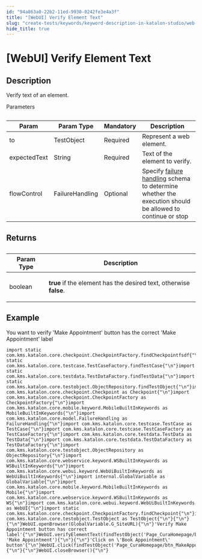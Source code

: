 ```yaml
---
id: "94a863a0-22b2-11ed-9930-0242fe3e4a3f"
title: "[WebUI] Verify Element Text"
slug: "create-tests/keywords/keyword-description-in-katalon-studio/web-ui-keywords/webui-verify-element-text"
hide_title: true
---
```


# <a id="id_0" class="anchor_top_offset"/><a id="ariaid-title1" class="anchor_top_offset"/>[WebUI] Verify Element Text


## <a id="id_0__id_1" class="anchor_top_offset"/>Description

              
<p xmlns="http://www.w3.org/1999/xhtml" className="p">Verify text of an element.</p> 
      
<p xmlns="http://www.w3.org/1999/xhtml" className="p">Parameters</p> 
      
<table xmlns="http://www.w3.org/1999/xhtml" className="table anchor_top_offset" id="id_0__6555c642-20cd-4d22-a7a4-96823c3944f9"><caption /><thead className="thead"><tr className><th className="entry anchor_top_offset" id="id_0__6555c642-20cd-4d22-a7a4-96823c3944f9__entry__1">Param</th><th className="entry anchor_top_offset" id="id_0__6555c642-20cd-4d22-a7a4-96823c3944f9__entry__2">Param Type</th><th className="entry anchor_top_offset" id="id_0__6555c642-20cd-4d22-a7a4-96823c3944f9__entry__3">Mandatory</th><th className="entry anchor_top_offset" id="id_0__6555c642-20cd-4d22-a7a4-96823c3944f9__entry__4">Description</th></tr></thead><tbody className="tbody"><tr className><td className="entry" headers="id_0__6555c642-20cd-4d22-a7a4-96823c3944f9__entry__1 id_0__6555c642-20cd-4d22-a7a4-96823c3944f9__entry__2 id_0__6555c642-20cd-4d22-a7a4-96823c3944f9__entry__3 id_0__6555c642-20cd-4d22-a7a4-96823c3944f9__entry__4 ">to</td><td className="entry" headers="id_0__6555c642-20cd-4d22-a7a4-96823c3944f9__entry__1 id_0__6555c642-20cd-4d22-a7a4-96823c3944f9__entry__2 id_0__6555c642-20cd-4d22-a7a4-96823c3944f9__entry__3 id_0__6555c642-20cd-4d22-a7a4-96823c3944f9__entry__4 ">TestObject</td><td className="entry" headers="id_0__6555c642-20cd-4d22-a7a4-96823c3944f9__entry__1 id_0__6555c642-20cd-4d22-a7a4-96823c3944f9__entry__2 id_0__6555c642-20cd-4d22-a7a4-96823c3944f9__entry__3 id_0__6555c642-20cd-4d22-a7a4-96823c3944f9__entry__4 ">Required</td><td className="entry" headers="id_0__6555c642-20cd-4d22-a7a4-96823c3944f9__entry__1 id_0__6555c642-20cd-4d22-a7a4-96823c3944f9__entry__2 id_0__6555c642-20cd-4d22-a7a4-96823c3944f9__entry__3 id_0__6555c642-20cd-4d22-a7a4-96823c3944f9__entry__4 ">Represent a web element.</td></tr><tr className><td className="entry" headers="id_0__6555c642-20cd-4d22-a7a4-96823c3944f9__entry__1 id_0__6555c642-20cd-4d22-a7a4-96823c3944f9__entry__2 id_0__6555c642-20cd-4d22-a7a4-96823c3944f9__entry__3 id_0__6555c642-20cd-4d22-a7a4-96823c3944f9__entry__4 ">expectedText</td><td className="entry" headers="id_0__6555c642-20cd-4d22-a7a4-96823c3944f9__entry__1 id_0__6555c642-20cd-4d22-a7a4-96823c3944f9__entry__2 id_0__6555c642-20cd-4d22-a7a4-96823c3944f9__entry__3 id_0__6555c642-20cd-4d22-a7a4-96823c3944f9__entry__4 ">String</td><td className="entry" headers="id_0__6555c642-20cd-4d22-a7a4-96823c3944f9__entry__1 id_0__6555c642-20cd-4d22-a7a4-96823c3944f9__entry__2 id_0__6555c642-20cd-4d22-a7a4-96823c3944f9__entry__3 id_0__6555c642-20cd-4d22-a7a4-96823c3944f9__entry__4 ">Required</td><td className="entry" headers="id_0__6555c642-20cd-4d22-a7a4-96823c3944f9__entry__1 id_0__6555c642-20cd-4d22-a7a4-96823c3944f9__entry__2 id_0__6555c642-20cd-4d22-a7a4-96823c3944f9__entry__3 id_0__6555c642-20cd-4d22-a7a4-96823c3944f9__entry__4 ">Text of the element to verify.</td></tr><tr className><td className="entry" headers="id_0__6555c642-20cd-4d22-a7a4-96823c3944f9__entry__1 id_0__6555c642-20cd-4d22-a7a4-96823c3944f9__entry__2 id_0__6555c642-20cd-4d22-a7a4-96823c3944f9__entry__3 id_0__6555c642-20cd-4d22-a7a4-96823c3944f9__entry__4 ">flowControl</td><td className="entry" headers="id_0__6555c642-20cd-4d22-a7a4-96823c3944f9__entry__1 id_0__6555c642-20cd-4d22-a7a4-96823c3944f9__entry__2 id_0__6555c642-20cd-4d22-a7a4-96823c3944f9__entry__3 id_0__6555c642-20cd-4d22-a7a4-96823c3944f9__entry__4 ">FailureHandling</td><td className="entry" headers="id_0__6555c642-20cd-4d22-a7a4-96823c3944f9__entry__1 id_0__6555c642-20cd-4d22-a7a4-96823c3944f9__entry__2 id_0__6555c642-20cd-4d22-a7a4-96823c3944f9__entry__3 id_0__6555c642-20cd-4d22-a7a4-96823c3944f9__entry__4 ">Optional</td><td className="entry" headers="id_0__6555c642-20cd-4d22-a7a4-96823c3944f9__entry__1 id_0__6555c642-20cd-4d22-a7a4-96823c3944f9__entry__2 id_0__6555c642-20cd-4d22-a7a4-96823c3944f9__entry__3 id_0__6555c642-20cd-4d22-a7a4-96823c3944f9__entry__4 ">Specify <a className="xref" href="/docs/maintain/configure-failure-handling-settings-in-katalon-studio">failure handling</a> schema to         determine whether the execution should be allowed to continue or         stop</td></tr></tbody></table> 
      

## <a id="id_0__id_2" class="anchor_top_offset"/>Returns

              
<table xmlns="http://www.w3.org/1999/xhtml" className="table anchor_top_offset" id="id_0__1965407a-6bfa-4039-99e0-e6b1c04afe76"><caption /><thead className="thead"><tr className><th className="entry anchor_top_offset" id="id_0__1965407a-6bfa-4039-99e0-e6b1c04afe76__entry__1">Param Type</th><th className="entry anchor_top_offset" id="id_0__1965407a-6bfa-4039-99e0-e6b1c04afe76__entry__2">Description</th></tr></thead><tbody className="tbody"><tr className><td className="entry" headers="id_0__1965407a-6bfa-4039-99e0-e6b1c04afe76__entry__1 id_0__1965407a-6bfa-4039-99e0-e6b1c04afe76__entry__2 ">boolean</td><td className="entry" headers="id_0__1965407a-6bfa-4039-99e0-e6b1c04afe76__entry__1 id_0__1965407a-6bfa-4039-99e0-e6b1c04afe76__entry__2 ">         <p className="p">           <strong className="ph b">true</strong> if the element has the desired           text, otherwise <strong className="ph b">false</strong>.</p>         <p className="p">         </p></td></tr></tbody></table> 
      

## <a id="id_0__id_3" class="anchor_top_offset"/>Example

              
<p xmlns="http://www.w3.org/1999/xhtml" className="p">You want to verify 'Make Appointment' button has the   correct 'Make Appointment' label </p> 
              
<pre xmlns="http://www.w3.org/1999/xhtml" className="pre codeblock"><code>import static com.kms.katalon.core.checkpoint.CheckpointFactory.findCheckpointfsdf{"\n"}import static com.kms.katalon.core.testcase.TestCaseFactory.findTestCase{"\n"}import static com.kms.katalon.core.testdata.TestDataFactory.findTestData{"\n"}import static com.kms.katalon.core.testobject.ObjectRepository.findTestObject{"\n"}import com.kms.katalon.core.checkpoint.Checkpoint as Checkpoint{"\n"}import com.kms.katalon.core.checkpoint.CheckpointFactory as CheckpointFactory{"\n"}import com.kms.katalon.core.mobile.keyword.MobileBuiltInKeywords as MobileBuiltInKeywords{"\n"}import com.kms.katalon.core.model.FailureHandling as FailureHandling{"\n"}import com.kms.katalon.core.testcase.TestCase as TestCase{"\n"}import com.kms.katalon.core.testcase.TestCaseFactory as TestCaseFactory{"\n"}import com.kms.katalon.core.testdata.TestData as TestData{"\n"}import com.kms.katalon.core.testdata.TestDataFactory as TestDataFactory{"\n"}import com.kms.katalon.core.testobject.ObjectRepository as ObjectRepository{"\n"}import com.kms.katalon.core.webservice.keyword.WSBuiltInKeywords as WSBuiltInKeywords{"\n"}import com.kms.katalon.core.webui.keyword.WebUiBuiltInKeywords as WebUiBuiltInKeywords{"\n"}import internal.GlobalVariable as GlobalVariable{"\n"}import com.kms.katalon.core.mobile.keyword.MobileBuiltInKeywords as Mobile{"\n"}import com.kms.katalon.core.webservice.keyword.WSBuiltInKeywords as WS{"\n"}import com.kms.katalon.core.webui.keyword.WebUiBuiltInKeywords as WebUI{"\n"}import static com.kms.katalon.core.checkpoint.CheckpointFactory.findCheckpoint{"\n"}import com.kms.katalon.core.testobject.TestObject as TestObject{"\n"}{"\n"}{"\n"}WebUI.openBrowser(GlobalVariable.G_SiteURL){"\n"}'Verify Make Appointment button has correct label'{"\n"}WebUI.verifyElementText(findTestObject('Page_CuraHomepage/btn_MakeAppointment'), 'Make Appointment'){"\n"}{"\n"}'Click on \'Book Appointment\' button'{"\n"}WebUI.click(findTestObject('Page_CuraHomepage/btn_MakeAppointment')){"\n"}{"\n"}WebUI.closeBrowser(){"\n"}</code></pre> 
            
